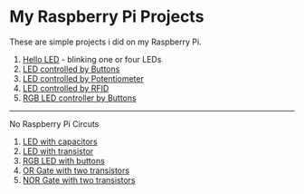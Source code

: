 # My Raspberry Pi Projects

These are simple projects i did on my Raspberry Pi.

1. [Hello LED](./hello_led/README.md) - blinking one or four LEDs
1. [LED controlled by Buttons](./button_led/README.md)
1. [LED controlled by Potentiometer](./potenciometer_led/README.md)
1. [LED controlled by RFID](./rfid_read_write/README.md)
1. [RGB LED controller by Buttons](./rgb_led_with_rpi/README.md)

---

No Raspberry Pi Circuts

1. [LED with capacitors](./led_with_capacitor/README.md)
1. [LED with transistor](./led_with_transistor/README.md)
1. [RGB LED with buttons](./rgb_led_with_buttons/README.md)
1. [OR Gate with two transistors](./or_gate_from_transistors/README.md)
1. [NOR Gate with two transistors](./nor_gate_from_transistors/README.md)
